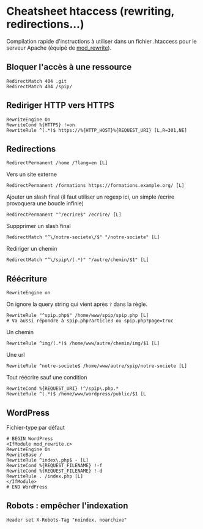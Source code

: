 # Cheatsheet htaccess (rewriting, redirections...)

Compilation rapide d'instructions à utiliser dans un fichier .htaccess pour le serveur Apache (équipé de [mod_rewrite](https://httpd.apache.org/docs/2.4/fr/rewrite/)).

## Bloquer l'accès à une ressource

```htaccess
RedirectMatch 404 .git
RedirectMatch 404 /spip/
```

## Rediriger HTTP vers HTTPS

```htaccess
RewriteEngine On
RewriteCond %{HTTPS} !=on
RewriteRule ^(.*)$ https://%{HTTP_HOST}%{REQUEST_URI} [L,R=301,NE]
```

## Redirections

```htaccess
RedirectPermanent /home /?lang=en [L]
```

Vers un site externe

```htaccess
RedirectPermanent /formations https://formations.example.org/ [L]
```

Ajouter un slash final (il faut utiliser un regexp ici, un simple /ecrire provoquera une boucle infinie)

```htaccess
RedirectPermanent "^/ecrire$" /ecrire/ [L]
```

Suppprimer un slash final

```htaccess
RedirectMatch "^\/notre-societe\/$" "/notre-societe" [L]
```

Rediriger un chemin

```htaccess
RedirectMatch "^\/spip\/(.*)" "/autre/chemin/$1" [L]
```

## Réécriture

```htaccess
RewriteEngine on
```

On ignore la query string qui vient après `?` dans la règle.

```htaccess
RewriteRule "^spip.php$" /home/www/spip/spip.php [L]
# Va aussi répondre à spip.php?article3 ou spip.php?page=truc
```

Un chemin

```htaccess
RewriteRule ^img/(.*)$ /home/www/autre/chemin/img/$1 [L]
```

Une url

```htaccess
RewriteRule ^notre-societe$ /home/www/autre/spip/notre-societe [L]
```

Tout réécrire sauf une condition

```htaccess
RewriteCond %{REQUEST_URI} !^/spip\.php.*
RewriteRule ^(.*)$ /home/www/wordpress/public/$1 [L
```

## WordPress

Fichier-type par défaut

```htaccess
# BEGIN WordPress
<IfModule mod_rewrite.c>
RewriteEngine On
RewriteBase /
RewriteRule ^index\.php$ - [L]
RewriteCond %{REQUEST_FILENAME} !-f
RewriteCond %{REQUEST_FILENAME} !-d
RewriteRule . /index.php [L]
</IfModule>
# END WordPress
```

## Robots : empêcher l'indexation

```htaccess
Header set X-Robots-Tag "noindex, noarchive"
```
